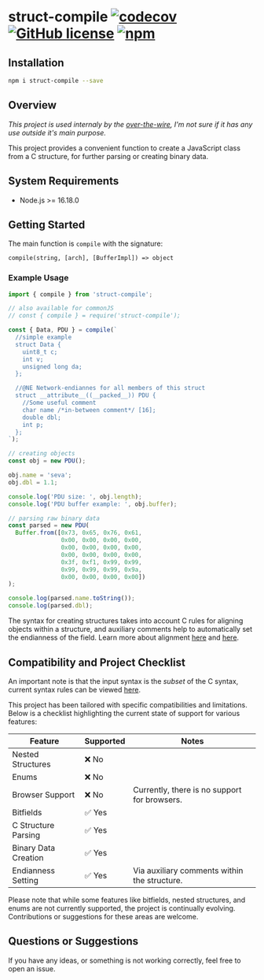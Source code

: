 # struct-compile [![codecov](https://codecov.io/github/vaguue/struct-compile/graph/badge.svg?token=RX79CQ4RME)](https://codecov.io/github/vaguue/struct-compile) [![GitHub license](https://img.shields.io/github/license/vaguue/struct-compile?style=flat)](https://github.com/vaguue/struct-compile/blob/main/LICENSE) [![npm](https://img.shields.io/npm/v/struct-compile)](https://www.npmjs.com/package/struct-compile)

## Installation

```bash
npm i struct-compile --save
```

## Overview
*This project is used internaly by the [over-the-wire](https://github.com/vaguue/over-the-wire), I'm not sure if it has any use outside it's main purpose.*

This project provides a convenient function to create a JavaScript class from a C structure, for further parsing or creating binary data.

## System Requirements

- Node.js >= 16.18.0

## Getting Started

The main function is `compile` with the signature: 

`compile(string, [arch], [BufferImpl]) => object`

### Example Usage

```javascript
import { compile } from 'struct-compile';

// also available for commonJS
// const { compile } = require('struct-compile');

const { Data, PDU } = compile(`
  //simple example
  struct Data {
    uint8_t c;
    int v;
    unsigned long da;
  };

  //@NE Network-endiannes for all members of this struct
  struct __attribute__((__packed__)) PDU {
    //Some useful comment
    char name /*in-between comment*/ [16];
    double dbl;
    int p;
  };
`);

// creating objects
const obj = new PDU();

obj.name = 'seva';
obj.dbl = 1.1;

console.log('PDU size: ', obj.length);
console.log('PDU buffer example: ', obj.buffer);

// parsing raw binary data
const parsed = new PDU(
  Buffer.from([0x73, 0x65, 0x76, 0x61,
               0x00, 0x00, 0x00, 0x00,
               0x00, 0x00, 0x00, 0x00,
               0x00, 0x00, 0x00, 0x00,
               0x3f, 0xf1, 0x99, 0x99,
               0x99, 0x99, 0x99, 0x9a,
               0x00, 0x00, 0x00, 0x00])
);

console.log(parsed.name.toString());
console.log(parsed.dbl);
```

The syntax for creating structures takes into account C rules for aligning objects within a structure, and auxiliary comments help to automatically set the endianness of the field. Learn more about alignment [here](https://learn.microsoft.com/en-us/cpp/c-language/padding-and-alignment-of-structure-members) and [here](https://gcc.gnu.org/onlinedocs/gcc-4.1.2/gcc/Type-Attributes.html).

## Compatibility and Project Checklist

An important note is that the input syntax is the *subset* of the C syntax, current syntax rules can be viewed [here](https://raw.githack.com/vaguue/struct-compile/main/assets/generated_diagrams.html). 

This project has been tailored with specific compatibilities and limitations. Below is a checklist highlighting the current state of support for various features:

| Feature             | Supported        | Notes                                         |
|---------------------|------------------|-----------------------------------------------|
| Nested Structures   | ❌ No            |                                               |
| Enums               | ❌ No            |                                               |
| Browser Support     | ❌ No            | Currently, there is no support for browsers.  |
| Bitfields           | ✅ Yes           |                                               |
| C Structure Parsing | ✅ Yes           |                                               |
| Binary Data Creation| ✅ Yes           |                                               |
| Endianness Setting  | ✅ Yes           | Via auxiliary comments within the structure.  |

Please note that while some features like bitfields, nested structures, and enums are not currently supported, the project is continually evolving. Contributions or suggestions for these areas are welcome.


## Questions or Suggestions

If you have any ideas, or something is not working correctly, feel free to open an issue.
